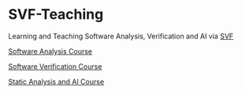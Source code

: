 # SVF-Teaching
Learning and Teaching Software Analysis, Verification and AI via [SVF](https://github.com/SVF-tools/SVF)

[Software Analysis Course](https://github.com/SVF-tools/Teaching-Software-Analysis)

[Software Verification Course](https://github.com/SVF-tools/Teaching-Software-Verification)

[Static Analysis and AI Course](https://github.com/SVF-tools/Teaching-Static-Analysis-AI)

